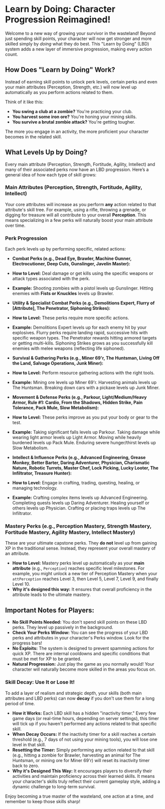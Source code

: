 # Learn by Doing: Character Progression Reimagined!

Welcome to a new way of growing your survivor in the wasteland! Beyond just spending skill points, your character will
now get stronger and more skilled simply by *doing* what they do best. This "Learn by Doing" (LBD) system adds a new
layer of immersive progression, making every action count.

## How Does "Learn by Doing" Work?

Instead of earning skill points to unlock perk levels, certain perks and even your main attributes (Perception,
Strength, etc.) will now level up automatically as you perform actions related to them.

Think of it like this:

* **You swing a club at a zombie?** You're practicing your club.
* **You harvest some iron ore?** You're honing your mining skills.
* **You survive a brutal zombie attack?** You're getting tougher.

The more you engage in an activity, the more proficient your character becomes in the related skill.

## What Levels Up by Doing?

Every main attribute (Perception, Strength, Fortitude, Agility, Intellect) and many of their associated perks now have
an LBD progression. Here’s a general idea of how each type of skill grows:

### Main Attributes (Perception, Strength, Fortitude, Agility, Intellect)

Your core attributes will increase as you perform **any** action related to that attribute's skill tree. For example,
using a rifle, throwing a grenade, or digging for treasure will all contribute to your overall **Perception**. This
means specializing in a few perks will naturally boost your main attribute over time.

### Perk Progression

Each perk levels up by performing specific, related actions:

* **Combat Perks (e.g., Dead Eye, Brawler, Machine Gunner, Electrocutioner, Deep Cuts, Gunslinger, Javelin Master):**
* **How to Level:** Deal damage or get kills using the specific weapons or attack types associated with the perk.
* **Example:** Shooting zombies with a pistol levels up Gunslinger. Hitting enemies with **Fists or Knuckles** levels up
  Brawler.

* **Utility & Specialist Combat Perks (e.g., Demolitions Expert, Flurry of [Attribute], The Penetrator, Siphoning
  Strikes):**
* **How to Level:** These perks require more specific actions.
* **Example:** Demolitions Expert levels up for each enemy hit by your explosives. Flurry perks require landing rapid,
  successive hits with specific weapon types. The Penetrator rewards hitting armored targets or getting multi-kills.
  Siphoning Strikes grows as you successfully kill enemies with melee weapons (reflecting life siphoned).

* **Survival & Gathering Perks (e.g., Miner 69'r, The Huntsman, Living Off the Land, Salvage Operations, Junk Miner):**
* **How to Level:** Perform resource gathering actions with the right tools.
* **Example:** Mining ore levels up Miner 69'r. Harvesting animals levels up The Huntsman. Breaking down cars with a
  pickaxe levels up Junk Miner.

* **Movement & Defense Perks (e.g., Parkour, Light/Medium/Heavy Armor, Rule #1: Cardio, From the Shadows, Hidden Strike,
  Pain Tolerance, Pack Mule, Slow Metabolism):**
* **How to Level:** These perks improve as you put your body or gear to the test.
* **Example:** Taking significant falls levels up Parkour. Taking damage while wearing light armor levels up Light
  Armor. Moving while heavily burdened levels up Pack Mule. Enduring severe hunger/thirst levels up Slow Metabolism.

* **Intellect & Influence Perks (e.g., Advanced Engineering, Grease Monkey, Better Barter, Daring Adventurer, Physician,
  Charismatic Nature, Robotic Turrets, Master Chef, Lock Picking, Lucky Looter, The Infiltrator, Treasure Hunter):**
* **How to Level:** Engage in crafting, trading, questing, healing, or managing technology.
* **Example:** Crafting complex items levels up Advanced Engineering. Completing quests levels up Daring Adventurer.
  Healing yourself or others levels up Physician. Crafting or placing traps levels up The Infiltrator.

### Mastery Perks (e.g., Perception Mastery, Strength Mastery, Fortitude Mastery, Agility Mastery, Intellect Mastery)

These are your ultimate capstone perks. They **do not** level up from gaining XP in the traditional sense. Instead, they
represent your overall mastery of an attribute.

* **How to Level:** Mastery perks level up automatically as your **main attribute** (e.g., `Perception`) reaches
  specific level milestones. For example, you might unlock a new tier of Perception Mastery when your `attPerception`
  reaches Level 3, then Level 5, Level 7, Level 9, and finally Level 10.
* **Why it's designed this way:** It ensures that overall proficiency in the attribute leads to the ultimate mastery.

## Important Notes for Players:

* **No Skill Points Needed:** You don't spend skill points on these LBD perks. They level up passively in the
  background.
* **Check Your Perks Window:** You can see the progress of your LBD perks and attributes in your character's Perks
  window. Look for the progress bars!
* **No Exploits:** The system is designed to prevent spamming actions for quick XP. There are internal cooldowns and
  specific conditions that must be met for XP to be granted.
* **Natural Progression:** Just play the game as you normally would! Your character will naturally become more skilled
  in the areas you focus on.

### Skill Decay: Use It or Lose It!

To add a layer of realism and strategic depth, your skills (both main attributes and LBD perks) can now **decay** if you
don't use them for a long period of time.

* **How it Works:** Each LBD skill has a hidden "inactivity timer." Every few game days (or real-time hours, depending
  on server settings), this timer will tick up if you haven't performed any actions related to that specific skill.
* **When Decay Occurs:** If the inactivity timer for a skill reaches a certain threshold (e.g., 7 days of not using your
  mining tools), you will lose one level in that skill.
* **Resetting the Timer:** Simply performing any action related to that skill (e.g., hitting a zombie for Brawler,
  harvesting an animal for The Huntsman, or mining ore for Miner 69'r) will reset its inactivity timer back to zero.
* **Why it's Designed This Way:** It encourages players to diversify their activities and maintain proficiency across
  their learned skills. It means your character's skills truly reflect their current gameplay style, adding a dynamic
  challenge to long-term survival.

Enjoy becoming a true master of the wasteland, one action at a time, and remember to keep those skills sharp!
